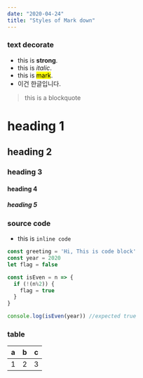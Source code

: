 ```yaml
---
date: "2020-04-24"
title: "Styles of Mark down"
---
```


### text decorate
- this is **strong**.
- this is *italic*.
- this is <mark>mark</mark>.
- 이건 한글입니다.

> this is a blockquote

# heading 1
## heading 2
### heading 3
#### heading 4
##### heading 5

### source code
- this is `inline code`

```JavaScript
const greeting = 'Hi, This is code block'
const year = 2020
let flag = false

const isEven = n => {
  if (!(n%2)) {
    flag = true
  }
}

console.log(isEven(year)) //expected true
```

### table

|a|b|c|
|:---:|:---:|:---:|
|1|2|3|
